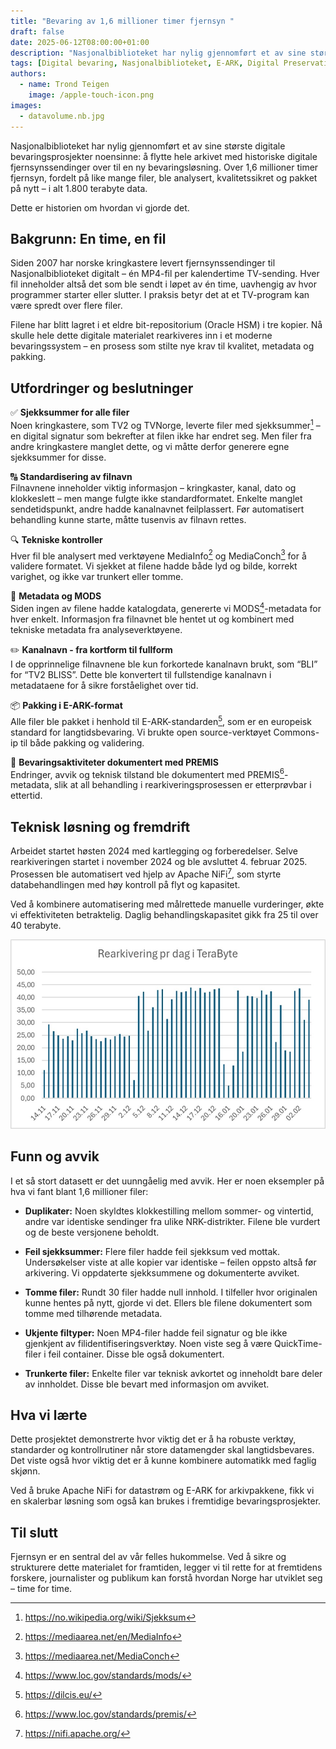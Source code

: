 ```yaml
---
title: "Bevaring av 1,6 millioner timer fjernsyn "
draft: false
date: 2025-06-12T08:00:00+01:00
description: "Nasjonalbiblioteket har nylig gjennomført et av sine største digitale bevaringsprosjekter noensinne: å flytte hele arkivet med historiske digitale fjernsynssendinger over til en ny bevaringsløsning."
tags: [Digital bevaring, Nasjonalbiblioteket, E-ARK, Digital Preservation Services, OAIS, Sikkerhet, Automatisering, Fjernsyn, Rearkivering, Sjekksum]
authors: 
  - name: Trond Teigen
    image: /apple-touch-icon.png
images: 
  - datavolume.nb.jpg
---
```

Nasjonalbiblioteket har nylig gjennomført et av sine største digitale bevaringsprosjekter noensinne: å flytte hele arkivet med historiske digitale fjernsynssendinger over til en ny bevaringsløsning. Over 1,6 millioner timer fjernsyn, fordelt på like mange filer, ble analysert, kvalitetssikret og pakket på nytt – i alt 1.800 terabyte data. 

Dette er historien om hvordan vi gjorde det. 

## Bakgrunn: En time, en fil 

Siden 2007 har norske kringkastere levert fjernsynssendinger til Nasjonalbiblioteket digitalt – én MP4-fil per kalendertime TV-sending. Hver fil inneholder altså det som ble sendt i løpet av én time, uavhengig av hvor programmer starter eller slutter. I praksis betyr det at et TV-program kan være spredt over flere filer. 

Filene har blitt lagret i et eldre bit-repositorium (Oracle HSM) i tre kopier. Nå skulle hele dette digitale materialet rearkiveres inn i et moderne bevaringssystem – en prosess som stilte nye krav til kvalitet, metadata og pakking. 

## Utfordringer og beslutninger
✅ **Sjekksummer for alle filer** <br> Noen kringkastere, som TV2 og TVNorge, leverte filer med sjekksummer[^1] – en digital signatur som bekrefter at filen ikke har endret seg. Men filer fra andre kringkastere manglet dette, og vi måtte derfor generere egne sjekksummer for disse. 

🔠 **Standardisering av filnavn** <br> Filnavnene inneholder viktig informasjon – kringkaster, kanal, dato og klokkeslett – men mange fulgte ikke standardformatet. Enkelte manglet sendetidspunkt, andre hadde kanalnavnet feilplassert. Før automatisert behandling kunne starte, måtte tusenvis av filnavn rettes. 

🔍 **Tekniske kontroller** <br> Hver fil ble analysert med verktøyene MediaInfo[^2] og MediaConch[^3] for å validere formatet. Vi sjekket at filene hadde både lyd og bilde, korrekt varighet, og ikke var trunkert eller tomme. 

📄 **Metadata og MODS** <br> Siden ingen av filene hadde katalogdata, genererte vi MODS[^4]-metadata for hver enkelt. Informasjon fra filnavnet ble hentet ut og kombinert med tekniske metadata fra analyseverktøyene. 

✏️ **Kanalnavn - fra kortform til fullform** <br> I de opprinnelige filnavnene ble kun forkortede kanalnavn brukt, som “BLI” for “TV2 BLISS”. Dette ble konvertert til fullstendige kanalnavn i metadataene for å sikre forståelighet over tid. 

📦 **Pakking i E-ARK-format** <br> Alle filer ble pakket i henhold til E-ARK-standarden[^5], som er en europeisk standard for langtidsbevaring. Vi brukte open source-verktøyet Commons-ip til både pakking og validering. 

📝 **Bevaringsaktiviteter dokumentert med PREMIS** <br> Endringer, avvik og teknisk tilstand ble dokumentert med PREMIS[^6]-metadata, slik at all behandling i rearkiveringsprosessen er etterprøvbar i ettertid. 

## Teknisk løsning og fremdrift

Arbeidet startet høsten 2024 med kartlegging og forberedelser. Selve rearkiveringen startet i november 2024 og ble avsluttet 4. februar 2025. Prosessen ble automatisert ved hjelp av Apache NiFi[^7], som styrte databehandlingen med høy kontroll på flyt og kapasitet. 

Ved å kombinere automatisering med målrettede manuelle vurderinger, økte vi effektiviteten betraktelig. Daglig behandlingskapasitet gikk fra 25 til over 40 terabyte.

![Rearkivering pr dag i TeraByte](datavolume.nb.jpg "Oversikt over datavolum rearkivert pr dag. 1 TeraByte = 1.000 GigaByte")

## Funn og avvik

I et så stort datasett er det uunngåelig med avvik. Her er noen eksempler på hva vi fant blant 1,6 millioner filer: 
- **Duplikater:** Noen skyldtes klokkestilling mellom sommer- og vintertid, andre var identiske sendinger fra ulike NRK-distrikter. Filene ble vurdert og de beste versjonene beholdt. 

- **Feil sjekksummer:** Flere filer hadde feil sjekksum ved mottak. Undersøkelser viste at alle kopier var identiske – feilen oppsto altså før arkivering. Vi oppdaterte sjekksummene og dokumenterte avviket. 

- **Tomme filer:** Rundt 30 filer hadde null innhold. I tilfeller hvor originalen kunne hentes på nytt, gjorde vi det. Ellers ble filene dokumentert som tomme med tilhørende metadata. 

- **Ukjente filtyper:** Noen MP4-filer hadde feil signatur og ble ikke gjenkjent av filidentifiseringsverktøy. Noen viste seg å være QuickTime-filer i feil container. Disse ble også dokumentert. 

- **Trunkerte filer:** Enkelte filer var teknisk avkortet og inneholdt bare deler av innholdet. Disse ble bevart med informasjon om avviket. 

## Hva vi lærte 

Dette prosjektet demonstrerte hvor viktig det er å ha robuste verktøy, standarder og kontrollrutiner når store datamengder skal langtidsbevares. Det viste også hvor viktig det er å kunne kombinere automatikk med faglig skjønn. 

Ved å bruke Apache NiFi for datastrøm og E-ARK for arkivpakkene, fikk vi en skalerbar løsning som også kan brukes i fremtidige bevaringsprosjekter. 

## Til slutt 

Fjernsyn er en sentral del av vår felles hukommelse. Ved å sikre og strukturere dette materialet for framtiden, legger vi til rette for at fremtidens forskere, journalister og publikum kan forstå hvordan Norge har utviklet seg – time for time. 


[^1]: https://no.wikipedia.org/wiki/Sjekksum 
[^2]: https://mediaarea.net/en/MediaInfo
[^3]: https://mediaarea.net/MediaConch
[^4]: https://www.loc.gov/standards/mods/
[^5]: https://dilcis.eu/ 
[^6]: https://www.loc.gov/standards/premis/
[^7]: https://nifi.apache.org/
